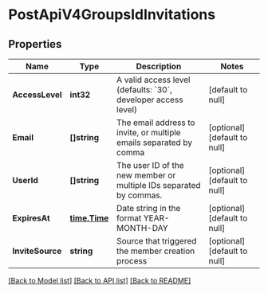 # PostApiV4GroupsIdInvitations

## Properties
Name | Type | Description | Notes
------------ | ------------- | ------------- | -------------
**AccessLevel** | **int32** | A valid access level (defaults: &#x60;30&#x60;, developer access level) | [default to null]
**Email** | **[]string** | The email address to invite, or multiple emails separated by comma | [optional] [default to null]
**UserId** | **[]string** | The user ID of the new member or multiple IDs separated by commas. | [optional] [default to null]
**ExpiresAt** | [**time.Time**](time.Time.md) | Date string in the format YEAR-MONTH-DAY | [optional] [default to null]
**InviteSource** | **string** | Source that triggered the member creation process | [optional] [default to null]

[[Back to Model list]](../README.md#documentation-for-models) [[Back to API list]](../README.md#documentation-for-api-endpoints) [[Back to README]](../README.md)


